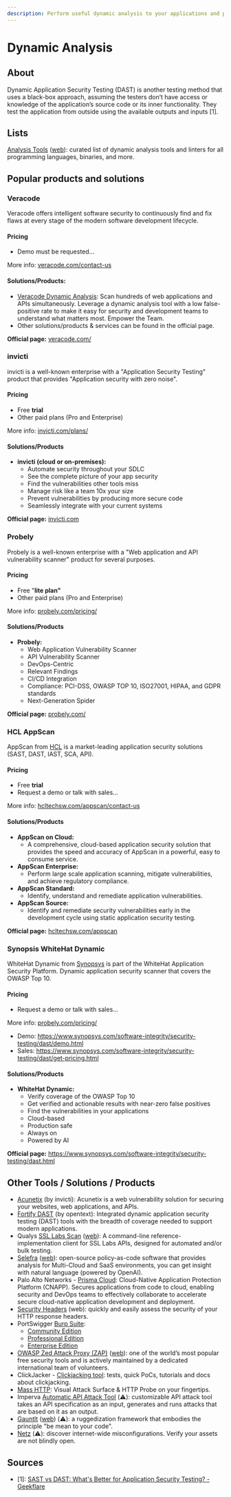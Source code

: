 ```yaml
---
description: Perform useful dynamic analysis to your applications and projects on the run
---
```


# Dynamic Analysis

## About

Dynamic Application Security Testing (DAST) is another testing method that uses a black-box approach, assuming the testers don’t have access or knowledge of the application’s source code or its inner functionality. They test the application from outside using the available outputs and inputs \[1].

## Lists

[Analysis Tools](https://github.com/analysis-tools-dev/dynamic-analysis) ([web](https://analysis-tools.dev/)): curated list of dynamic analysis tools and linters for all programming languages, binaries, and more.

## Popular products and solutions

### Veracode

Veracode offers intelligent software security to continuously find and fix flaws at every stage of the modern software development lifecycle.

#### Pricing

* Demo must be requested...

More info: [veracode.com/contact-us](https://www.veracode.com/contact-us)

#### Solutions/Products:

* [Veracode Dynamic Analysis](https://www.veracode.com/products/dynamic-analysis-dast): Scan hundreds of web applications and APIs simultaneously. Leverage a dynamic analysis tool with a low false-positive rate to make it easy for security and development teams to understand what matters most. Empower the Team.
* Other solutions/products & services can be found in the official page.

**Official page:** [veracode.com/](https://www.veracode.com/)

### invicti

invicti is a well-known enterprise with a "Application Security Testing" product that provides "Application security with zero noise".

#### Pricing

* Free **trial**
* Other paid plans (Pro and Enterprise)

More info: [invicti.com/plans/](https://www.invicti.com/plans/)

#### Solutions/Products

* **invicti (cloud or on-premises):**&#x20;
  * Automate security throughout your SDLC
  * See the complete picture of your app security
  * Find the vulnerabilities other tools miss
  * Manage risk like a team 10x your size
  * Prevent vulnerabilities by producing more secure code
  * Seamlessly integrate with your current systems

**Official page:** [invicti.com](https://www.invicti.com/)

### Probely

Probely is a well-known enterprise with a "Web application and API vulnerability scanner" product for several purposes.

#### Pricing

* Free "**lite plan"**
* Other paid plans (Pro and Enterprise)

More info: [probely.com/pricing/](https://probely.com/pricing/)

#### Solutions/Products

* **Probely:**&#x20;
  * Web Application Vulnerability Scanner
  * API Vulnerability Scanner
  * DevOps-Centric
  * Relevant Findings
  * CI/CD Integration
  * Compliance: PCI-DSS, OWASP TOP 10, ISO27001, HIPAA, and GDPR standards
  * Next-Generation Spider

**Official page:** [probely.com/](https://probely.com/)

### HCL AppScan

AppScan from [HCL](https://www.hcltechsw.com/) is a market-leading application security solutions (SAST, DAST, IAST, SCA, API).

#### Pricing

* Free **trial**
* Request a demo or talk with sales...

More info: [hcltechsw.com/appscan/contact-us](https://www.hcltechsw.com/appscan/contact-us)

#### Solutions/Products

* **AppScan on Cloud:**
  * A comprehensive, cloud-based application security solution that provides the speed and accuracy of AppScan in a powerful, easy to consume service.
* **AppScan Enterprise:**
  * Perform large scale application scanning, mitigate vulnerabilities, and achieve regulatory compliance.
* **AppScan Standard:**
  * Identify, understand and remediate application vulnerabilities.
* **AppScan Source:**
  * Identify and remediate security vulnerabilities early in the development cycle using static application security testing.

**Official page:** [hcltechsw.com/appscan](https://www.hcltechsw.com/appscan)

### Synopsis WhiteHat Dynamic

WhiteHat Dynamic from [Synopsys](https://www.synopsys.com/) is part of the WhiteHat Application Security Platform. Dynamic application security scanner that covers the OWASP Top 10.

#### Pricing

* Request a demo or talk with sales...

More info: [probely.com/pricing/](https://probely.com/pricing/)

* Demo: https://www.synopsys.com/software-integrity/security-testing/dast/demo.html
* Sales: https://www.synopsys.com/software-integrity/security-testing/dast/get-pricing.html

#### Solutions/Products

* **WhiteHat Dynamic:**
  * Verify coverage of the OWASP Top 10
  * Get verified and actionable results with near-zero false positives
  * Find the vulnerabilities in your applications
  * Cloud-based
  * Production safe
  * Always on
  * Powered by AI

**Official page:** https://www.synopsys.com/software-integrity/security-testing/dast.html

## Other Tools / Solutions / Products

* [Acunetix](https://www.acunetix.com/plp/dast/) (by invicti): Acunetix is a web vulnerability solution for securing your websites, web applications, and APIs.
* [Fortify DAST](https://www.microfocus.com/cyberres/application-security/fortify-dast) (by opentext): Integrated dynamic application security testing (DAST) tools with the breadth of coverage needed to support modern applications.
* Qualys [SSL Labs Scan](https://github.com/ssllabs/ssllabs-scan) ([web](https://www.ssllabs.com/projects/ssllabs-apis/)): A command-line reference-implementation client for SSL Labs APIs, designed for automated and/or bulk testing.
* [Selefra](https://github.com/selefra/selefra) ([web](https://www.selefra.io/)): open-source policy-as-code software that provides analysis for Multi-Cloud and SaaS environments, you can get insight with natural language (powered by OpenAI).
* Palo Alto Networks - [Prisma Cloud](https://www.paloaltonetworks.com/prisma/cloud): Cloud-Native Application Protection Platform (CNAPP). Secures applications from code to cloud, enabling security and DevOps teams to effectively collaborate to accelerate secure cloud-native application development and deployment.
* [Security Headers](https://securityheaders.com/) (web): quickly and easily assess the security of your HTTP response headers.
* PortSwigger [Burp Suite](https://portswigger.net/burp):
  * [Community Edition](https://portswigger.net/burp/communitydownload)
  * [Professional Edition](https://portswigger.net/burp/pro)
  * [Enterprise Edition](https://portswigger.net/burp/enterprise)
* [OWASP Zed Attack Proxy (ZAP)](https://github.com/zaproxy/zaproxy) ([web](https://www.zaproxy.org/)): one of the world’s most popular free security tools and is actively maintained by a dedicated international team of volunteers.
* ClickJacker - [Clickjacking tool](https://clickjacker.io/): tests, quick PoCs, tutorials and docs about clickjacking.
* [Mass HTTP](https://mass-http.web.app/): Visual Attack Surface & HTTP Probe on your fingertips.
* Imperva [Automatic API Attack Tool](https://github.com/imperva/automatic-api-attack-tool) (⚠️): customizable API attack tool takes an API specification as an input, generates and runs attacks that are based on it as an output.
* [Gauntlt](https://github.com/gauntlt/gauntlt) ([web](http://gauntlt.org/)) (⚠️): a ruggedization framework that embodies the principle "be mean to your code".
* [Netz](https://github.com/spectralops/netz) (⚠️): discover internet-wide misconfigurations. Verify your assets are not blindly open.

## Sources

* \[1]: [SAST vs DAST: What's Better for Application Security Testing? - Geekflare](https://geekflare.com/sast-vs-dast-application-security-testing/)
